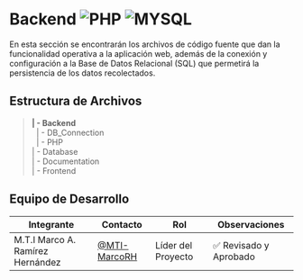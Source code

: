 # Backend ![PHP](https://img.shields.io/badge/PHP-777BB4?style=for-the-badge&logo=php&logoColor=white) ![MYSQL](https://img.shields.io/badge/MySQL-00000F?style=for-the-badge&logo=mysql&logoColor=white)


En esta sección se encontrarán los archivos de código fuente que dan la funcionalidad operativa a la aplicación web, además de la conexión y configuración a la Base de Datos Relacional (SQL) que permetirá la persistencia de los datos recolectados.

## Estructura de Archivos

>**| - Backend**<br>
>&nbsp;&nbsp;| - DB_Connection<br>
>&nbsp;&nbsp;| - PHP<br>
>| - Database <br>
>| - Documentation <br>
>| - Frontend <br>

## Equipo de Desarrollo

| Integrante | Contacto | Rol | Observaciones |
|-------------|--------|----------|---------------|
|M.T.I Marco A. Ramírez Hernández|[@MTI-MarcoRH](https://github.com/MTI-MarcoRH)|Líder del Proyecto|✅ Revisado y Aprobado|


